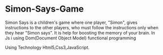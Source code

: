 # Simon-Says-Game
Simon Says is a children's game where one player, "Simon",
gives instructions to the other players,
who must follow the instructions only when they hear "Simon says".
It is help for boosting the memory of your brain.
In Js i  using Dom(Document Object Model) functional programming

Using Technology Html5,Css3,JavaScript.